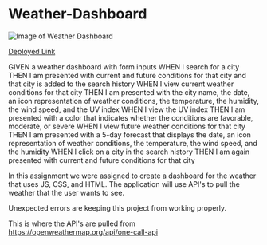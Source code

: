 # Weather-Dashboard

![Image of Weather Dashboard](./)  

[Deployed Link](https://renbryant.github.io/Weather-Dashboard/)

GIVEN a weather dashboard with form inputs
WHEN I search for a city
THEN I am presented with current and future conditions for that city and that city is added to the search history
WHEN I view current weather conditions for that city
THEN I am presented with the city name, the date, an icon representation of weather conditions, the temperature, the humidity, the wind speed, and the UV index
WHEN I view the UV index
THEN I am presented with a color that indicates whether the conditions are favorable, moderate, or severe
WHEN I view future weather conditions for that city
THEN I am presented with a 5-day forecast that displays the date, an icon representation of weather conditions, the temperature, the wind speed, and the humidity
WHEN I click on a city in the search history
THEN I am again presented with current and future conditions for that city

In this assignment we were assigned to create a dashboard for the weather that uses JS, CSS, and HTML. The application will use API's to pull the weather that the user wants to see.

Unexpected errors are keeping this project from working properly.

This is where the API's are pulled from https://openweathermap.org/api/one-call-api

